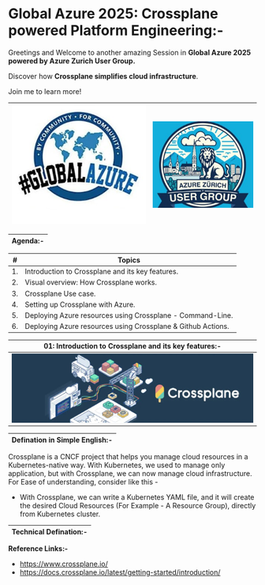 # Global Azure 2025: Crossplane powered Platform Engineering:-

Greetings and Welcome to another amazing Session in __Global Azure 2025 powered by Azure Zurich User Group.__

Discover how __Crossplane simplifies cloud infrastructure__.

Join me to learn more!

| <img src="Images/01-Global-Azure.jpg" alt="Global Azure"> | <img src="Images/02-AZUG.jpg" alt="Azure Zurich User Group"> |
| --------- | --------- |

| Agenda:- |
| --------- |

| __#__ | __Topics__ |
| --------- | --------- |
| 1. | Introduction to Crossplane and its key features. |
| 2. | Visual overview: How Crossplane works. |
| 3. | Crossplane Use case. |
| 4. | Setting up Crossplane with Azure. |
| 5. | Deploying Azure resources using Crossplane - Command-Line. |
| 6. | Deploying Azure resources using Crossplane & Github Actions. |

| 01: Introduction to Crossplane and its key features:- |
| --------- |
| <img src="Images/03-Crossplane.jpg" alt="Crossplane"> |

| Defination in Simple English:- |
| --------- |

Crossplane is a CNCF project that helps you manage cloud resources in a Kubernetes-native way. 
With Kubernetes, we used to manage only application, but with Crossplane, we can now manage cloud infrastructure.
For Ease of understanding, consider like this -
- With Crossplane, we can write a Kubernetes YAML file, and it will create the desired Cloud Resources (For Example - A Resource Group), directly from Kubernetes cluster.

| Technical Defination:- |
| --------- |

__Reference Links:-__
- https://www.crossplane.io/
- https://docs.crossplane.io/latest/getting-started/introduction/









